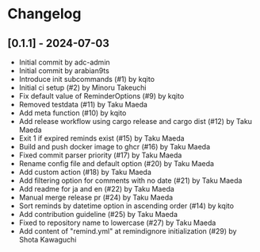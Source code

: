# Changelog

## [0.1.1] - 2024-07-03

- Initial commit by adc-admin
- Initial commit by arabian9ts
- Introduce init subcommands (#1) by kqito
- Initial ci setup (#2) by Minoru Takeuchi
- Fix default value of ReminderOptions (#9) by kqito
- Removed testdata (#11) by Taku Maeda
- Add meta function (#10) by kqito
- Add release workflow using cargo release and cargo dist (#12) by Taku Maeda
- Exit 1 if expired reminds exist (#15) by Taku Maeda
- Build and push docker image to ghcr (#16) by Taku Maeda
- Fixed commit parser priority (#17) by Taku Maeda
- Rename config file and default option (#20) by Taku Maeda
- Add custom action (#18) by Taku Maeda
- Add filtering option for comments with no date (#21) by Taku Maeda
- Add readme for ja and en (#22) by Taku Maeda
- Manual merge release pr (#24) by Taku Maeda
- Sort reminds by datetime option in ascending order (#14) by kqito
- Add contribution guideline (#25) by Taku Maeda
- Fixed to repository name to lowercase (#27) by Taku Maeda
- Add content of "remind.yml" at remindignore initialization (#29) by Shota Kawaguchi

<!-- generated by git-cliff -->
